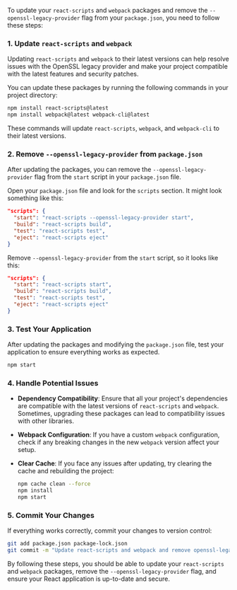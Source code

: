 To update your `react-scripts` and `webpack` packages and remove the `--openssl-legacy-provider` flag from your `package.json`, you need to follow these steps:

### 1. Update `react-scripts` and `webpack`

Updating `react-scripts` and `webpack` to their latest versions can help resolve issues with the OpenSSL legacy provider and make your project compatible with the latest features and security patches.

You can update these packages by running the following commands in your project directory:

```bash
npm install react-scripts@latest
npm install webpack@latest webpack-cli@latest
```

These commands will update `react-scripts`, `webpack`, and `webpack-cli` to their latest versions.

### 2. Remove `--openssl-legacy-provider` from `package.json`

After updating the packages, you can remove the `--openssl-legacy-provider` flag from the `start` script in your `package.json` file.

Open your `package.json` file and look for the `scripts` section. It might look something like this:

```json
"scripts": {
  "start": "react-scripts --openssl-legacy-provider start",
  "build": "react-scripts build",
  "test": "react-scripts test",
  "eject": "react-scripts eject"
}
```

Remove `--openssl-legacy-provider` from the `start` script, so it looks like this:

```json
"scripts": {
  "start": "react-scripts start",
  "build": "react-scripts build",
  "test": "react-scripts test",
  "eject": "react-scripts eject"
}
```

### 3. Test Your Application

After updating the packages and modifying the `package.json` file, test your application to ensure everything works as expected.

```bash
npm start
```

### 4. Handle Potential Issues

- **Dependency Compatibility**: Ensure that all your project's dependencies are compatible with the latest versions of `react-scripts` and `webpack`. Sometimes, upgrading these packages can lead to compatibility issues with other libraries. 

- **Webpack Configuration**: If you have a custom `webpack` configuration, check if any breaking changes in the new `webpack` version affect your setup.

- **Clear Cache**: If you face any issues after updating, try clearing the cache and rebuilding the project:
  
  ```bash
  npm cache clean --force
  npm install
  npm start
  ```

### 5. Commit Your Changes

If everything works correctly, commit your changes to version control:

```bash
git add package.json package-lock.json
git commit -m "Update react-scripts and webpack and remove openssl-legacy-provider"
```

By following these steps, you should be able to update your `react-scripts` and `webpack` packages, remove the `--openssl-legacy-provider` flag, and ensure your React application is up-to-date and secure.